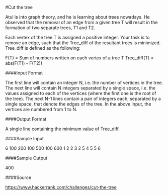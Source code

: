 #Cut the tree

Atul is into graph theory, and he is learning about trees nowadays. He observed that the removal of an edge from a given tree T will result in the formation of two separate trees, T1 and T2.

Each vertex of the tree T is assigned a positive integer. Your task is to remove an edge, such that the Tree_diff of the resultant trees is minimized. Tree_diff is defined as the following:

 F(T) = Sum of numbers written on each vertex of a tree T
 Tree_diff(T) = abs(F(T1) - F(T2))

####Input Format 

The first line will contain an integer N, i.e. the number of vertices in the tree.
The next line will contain N integers separated by a single space, i.e. the values assigned to each of the vertices (where the first one is the root of the tree).
The next N-1 lines contain a pair of integers each, separated by a single space, that denote the edges of the tree.
In the above input, the vertices are numbered from 1 to N.

####Output Format 

A single line containing the minimum value of Tree_diff.

####Sample Input

6
100 200 100 500 100 600
1 2
2 3
2 5
4 5
5 6

####Sample Output

400

####Source

https://www.hackerrank.com/challenges/cut-the-tree
